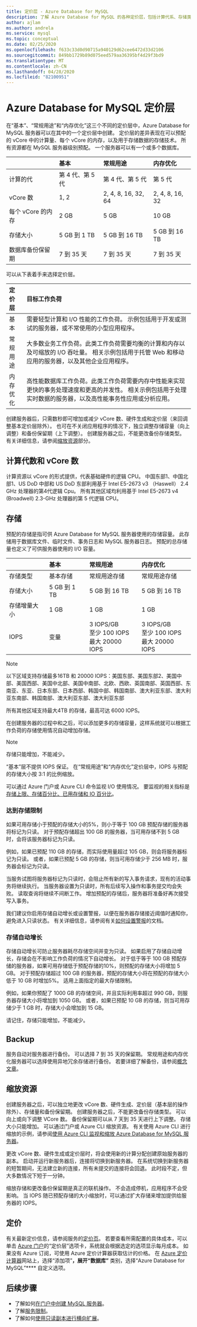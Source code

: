 ```yaml
---
title: 定价层 - Azure Database for MySQL
description: 了解 Azure Database for MySQL 的各种定价层，包括计算代系、存储类型、存储大小、vCore 数、内存和备份保留期。
author: ajlam
ms.author: andrela
ms.service: mysql
ms.topic: conceptual
ms.date: 02/25/2020
ms.openlocfilehash: f633c33d0d90715a940129d62cee6472d33d2106
ms.sourcegitcommit: 849bb1729b89d075eed579aa36395bf4d29f3bd9
ms.translationtype: MT
ms.contentlocale: zh-CN
ms.lasthandoff: 04/28/2020
ms.locfileid: "82100951"
---
```

# <a name="azure-database-for-mysql-pricing-tiers"></a>Azure Database for MySQL 定价层

在“基本”、“常规用途”和“内存优化”这三个不同的定价层中，Azure Database for MySQL 服务器可以在其中的一个定价层中创建。 定价层的差异表现在可以预配的 vCore 中的计算量、每个 vCore 的内存，以及用于存储数据的存储技术。 所有资源都在 MySQL 服务器级别预配。 一个服务器可以有一个或多个数据库。

|    | **基本** | **常规用途** | **内存优化** |
|:---|:----------|:--------------------|:---------------------|
| 计算的代 | 第 4 代、第 5 代 | 第 4 代、第 5 代 | 第 5 代 |
| vCore 数 | 1, 2 | 2, 4, 8, 16, 32, 64 |2, 4, 8, 16, 32 |
| 每个 vCore 的内存 | 2 GB | 5 GB | 10 GB |
| 存储大小 | 5 GB 到 1 TB | 5 GB 到 16 TB | 5 GB 到 16 TB |
| 数据库备份保留期 | 7 到 35 天 | 7 到 35 天 | 7 到 35 天 |

可以从下表着手来选择定价层。

| 定价层 | 目标工作负荷 |
|:-------------|:-----------------|
| 基本 | 需要轻型计算和 I/O 性能的工作负荷。 示例包括用于开发或测试的服务器，或不常使用的小型应用程序。 |
| 常规用途 | 大多数业务工作负荷。此类工作负荷需要均衡的计算和内存以及可缩放的 I/O 吞吐量。 相关示例包括用于托管 Web 和移动应用的服务器，以及其他企业应用程序。|
| 内存优化 | 高性能数据库工作负荷。此类工作负荷需要内存中性能来实现更快的事务处理速度和更高的并发性。 相关示例包括用于处理实时数据的服务器，以及高性能事务性应用或分析应用。|

创建服务器后，只需数秒即可增加或减少 vCore 数、硬件生成和定价层（来回调整基本定价层除外）。 也可在不关闭应用程序的情况下，独立调整存储容量（向上调整）和备份保留期（上下调整）。 创建服务器之后，不能更改备份存储类型。 有关详细信息，请参阅[缩放资源](#scale-resources)部分。

## <a name="compute-generations-and-vcores"></a>计算代数和 vCore 数

计算资源以 vCore 的形式提供，代表基础硬件的逻辑 CPU。 中国东部1、中国北部1、US DoD 中部和 US DoD 东部利用基于 Intel E5-2673 v3 （Haswell） 2.4 GHz 处理器的第4代逻辑 Cpu。 所有其他区域均利用基于 Intel E5-2673 v4 (Broadwell) 2.3-GHz 处理器的第 5 代逻辑 CPU。

## <a name="storage"></a>存储

预配的存储是指可供 Azure Database for MySQL 服务器使用的存储容量。 此存储用于数据库文件、临时文件、事务日志和 MySQL 服务器日志。 预配的总存储量也定义了可供服务器使用的 I/O 容量。

|    | **基本** | **常规用途** | **内存优化** |
|:---|:----------|:--------------------|:---------------------|
| 存储类型 | 基本存储 | 常规用途存储 | 常规用途存储 |
| 存储大小 | 5 GB 到 1 TB | 5 GB 到 16 TB | 5 GB 到 16 TB |
| 存储增量大小 | 1 GB | 1 GB | 1 GB |
| IOPS | 变量 |3 IOPS/GB<br/>至少 100 IOPS<br/>最大 20000 IOPS | 3 IOPS/GB<br/>至少 100 IOPS<br/>最大 20000 IOPS |

> [!NOTE]
> 以下区域支持存储最多16TB 和 20000 IOPS：美国东部、美国东部2、美国中部、美国西部、美国中北部、美国中南部、北欧、西欧、英国南部、英国西部、东南亚、东亚、日本东部、日本西部、韩国中部、韩国南部、澳大利亚东部、澳大利亚东南部、韩国南部、澳大利亚东部、澳大利亚东部
>
> 所有其他区域支持最大4TB 的存储，最高可达 6000 IOPS。
>

在创建服务器的过程中和之后，可以添加更多的存储容量，这样系统就可以根据工作负荷的存储使用情况自动增加存储。 

>[!NOTE]
> 存储只能增加，不能减少。

“基本”层不提供 IOPS 保证。 在“常规用途”和“内存优化”定价层中，IOPS 与预配的存储大小按 3:1 的比例缩放。

可以通过 Azure 门户或 Azure CLI 命令监视 I/O 使用情况。 要监视的相关指标是[存储上限、存储百分比、已用存储和 IO 百分比](concepts-monitoring.md)。

### <a name="reaching-the-storage-limit"></a>达到存储限制

如果可用存储小于预配的存储大小的5%，则小于等于 100 GB 预配存储的服务器将标记为只读。 对于预配存储超出 100 GB 的服务器，当可用存储不到 5 GB 时，会将该服务器标记为只读。

例如，如果已预配 110 GB 的存储，而实际使用量超过 105 GB，则会将服务器标记为只读。 或者，如果已预配 5 GB 的存储，则当可用存储少于 256 MB 时，服务器会标记为只读。

当服务试图将服务器标记为只读时，会阻止所有新的写入事务请求，现有的活动事务将继续执行。 当服务器设置为只读时，所有后续写入操作和事务提交均会失败。 读取查询将继续不间断工作。 增加预配的存储后，服务器将准备好再次接受写入事务。

我们建议你启用存储自动增长或设置警报，以便在服务器存储接近阈值时通知你，避免进入只读状态。 有关详细信息，请参阅有关[如何设置警报](howto-alert-on-metric.md)的文档。

### <a name="storage-auto-grow"></a>存储自动增长

存储自动增长可防止服务器耗尽存储空间并变为只读。 如果启用了存储自动增长，存储会在不影响工作负荷的情况下自动增长。 对于低于等于 100 GB 预配存储的服务器，如果可用存储低于预配存储的10%，则预配的存储大小将增加 5 GB。 对于预配存储超过 100 GB 的服务器，预配的存储大小将在预配的存储大小低于 10 GB 时增加5%。 适用上面指定的最大存储限制。

例如，如果你预配了 1000 GB 的存储空间，并且实际利用率超过 990 GB，则服务器存储大小将增加到 1050 GB。 或者，如果已预配 10 GB 的存储，则当可用存储少于 1 GB 时，存储大小会增加到 15 GB。

请记住，存储只能增加，不能减少。

## <a name="backup"></a>Backup

服务自动对服务器进行备份。 可以选择 7 到 35 天的保留期。 常规用途和内存优化服务器可以选择使用异地冗余存储进行备份。 若要详细了解备份，请参阅[概念文章](concepts-backup.md)。

## <a name="scale-resources"></a>缩放资源

创建服务器之后，可以独立地更改 vCore 数、硬件生成、定价层（基本层的操作除外）、存储量和备份保留期。 创建服务器之后，不能更改备份存储类型。 可以向上或向下调整 VCore 数。 备份保留期可以从 7 天到 35 天进行上下调整。 存储大小只能增加。 可以通过门户或 Azure CLI 缩放资源。 有关使用 Azure CLI 进行缩放的示例，请参阅[使用 Azure CLI 监视和缩放 Azure Database for MySQL 服务器](scripts/sample-scale-server.md)。

更改 vCore 数、硬件生成或定价层时，将会使用新的计算分配创建原始服务器的副本。 启动并运行新服务器后，连接将切换到新服务器。 在系统切换到新服务器的短暂期间，无法建立新的连接，所有未提交的连接将会回退。 此时段不定，但大多数情况下短于一分钟。

缩放存储和更改备份保留期是真正的联机操作。 不会造成停机，应用程序不会受影响。 当 IOPS 随已预配存储的大小缩放时，可以通过扩大存储来增加提供给服务器的 IOPS。

## <a name="pricing"></a>定价

有关最新定价信息，请参阅服务的[定价页](https://azure.microsoft.com/pricing/details/mysql/)。 若要查看所需配置的具体成本，可以单击 [Azure 门户](https://portal.azure.com/#create/Microsoft.MySQLServer)的“定价层”选项卡，系统就会根据选定的选项显示每月成本。  如果没有 Azure 订阅，可使用 Azure 定价计算器获取估计的价格。 在 [Azure 定价计算器](https://azure.microsoft.com/pricing/calculator/)网站上，选择“添加项”****，展开“数据库”**** 类别，选择“Azure Database for MySQL”**** 自定义选项。

## <a name="next-steps"></a>后续步骤

- 了解如何[在门户中创建 MySQL 服务器](howto-create-manage-server-portal.md)。
- 了解[服务限制](concepts-limits.md)。
- 了解如何[使用只读副本进行横向扩展](howto-read-replicas-portal.md)。
